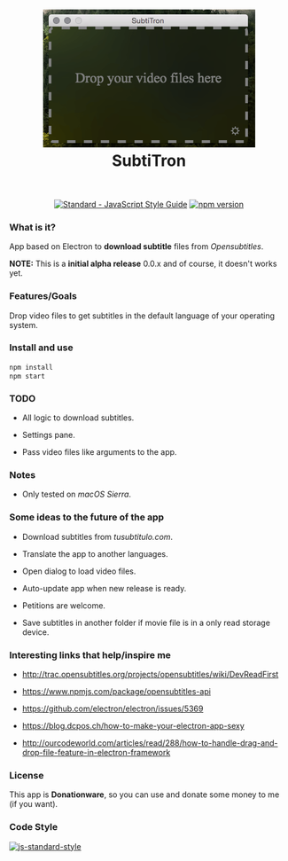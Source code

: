 <h1 align="center">
  <img src="screenshot01.png" alt="Subtitron">
  <br>
  SubtiTron
  <br>
  <br>
</h1>

<p align="center">
  <a href="http://standardjs.com"><img src="https://img.shields.io/badge/code_style-standard-brightgreen.svg" alt="Standard - JavaScript Style Guide"></a>
  <a href="https://www.npmjs.com/package/standard"><img src="https://img.shields.io/npm/v/standard.svg" alt="npm version"></a>
</p>

### What is it?

App based on Electron to **download subtitle** files from *Opensubtitles*.

**NOTE:** This is a **initial alpha release** 0.0.x and of course, it doesn't works yet.

### Features/Goals

Drop video files to get subtitles in the default language of your operating system.

### Install and use

```
npm install
npm start
```

### TODO

* All logic to download subtitles.

* Settings pane.

* Pass video files like arguments to the app.

### Notes

* Only tested on *macOS Sierra*.

### Some ideas to the future of the app

* Download subtitles from *tusubtitulo.com*.

* Translate the app to another languages.

* Open dialog to load video files.

* Auto-update app when new release is ready.

* Petitions are welcome.

* Save subtitles in another folder if movie file is in a only read storage device.

### Interesting links that help/inspire me

* http://trac.opensubtitles.org/projects/opensubtitles/wiki/DevReadFirst

* https://www.npmjs.com/package/opensubtitles-api

* https://github.com/electron/electron/issues/5369

* https://blog.dcpos.ch/how-to-make-your-electron-app-sexy

* http://ourcodeworld.com/articles/read/288/how-to-handle-drag-and-drop-file-feature-in-electron-framework

### License

This app is **Donationware**, so you can use and donate some money to me (if you want).

### Code Style

[![js-standard-style](https://cdn.rawgit.com/feross/standard/master/badge.svg)](https://github.com/feross/standard)
